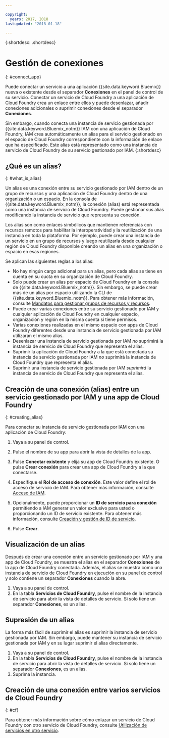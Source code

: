 ```yaml
---

copyright:
  years: 2017, 2018
lastupdated: "2018-01-18"

---
```


{:shortdesc: .shortdesc}

# Gestión de conexiones
{: #connect_app}

Puede conectar un servicio a una aplicación {{site.data.keyword.Bluemix}} nueva o existente desde el separador **Conexiones** en el panel de control de su servicio. Conectar un servicio de Cloud Foundry a una aplicación de Cloud Foundry crea un enlace entre ellos y puede desenlazar, añadir conexiones adicionales o suprimir conexiones desde el separador **Conexiones**.

Sin embargo, cuando conecta una instancia de servicio gestionada por {{site.data.keyword.Bluemix_notm}} IAM con una aplicación de Cloud Foundry, IAM crea automáticamente un alias para el servicio gestionado en el espacio de Cloud Foundry correspondiente con la información de enlace que ha especificado. Este alias está representado como una instancia de servicio de Cloud Foundry de su servicio gestionado por IAM.
{:shortdesc}

## ¿Qué es un alias?
{: #what_is_alias}

Un alias es una conexión entre su servicio gestionado por IAM dentro de un grupo de recursos y una aplicación de Cloud Foundry dentro de una organización o un espacio. En la consola de {{site.data.keyword.Bluemix_notm}}, la conexión (alias) está representada como una instancia de servicio de Cloud Foundry. Puede gestionar sus alias modificando la instancia de servicio que representa su conexión.

Los alias son como enlaces simbólicos que mantienen referencias con recursos remotos para habilitar la interoperatividad y la reutilización de una instancia en toda la plataforma. Por ejemplo, puede crear una instancia de un servicio en un grupo de recursos y luego reutilizarla desde cualquier región de Cloud Foundry disponible creando un alias en una organización o espacio en esas regiones.

Se aplican las siguientes reglas a los alias:

* No hay ningún cargo adicional para un alias, pero cada alias se tiene en cuenta en su cuota en su organización de Cloud Foundry.
* Solo puede crear un alias por espacio de Cloud Foundry en la consola de {{site.data.keyword.Bluemix_notm}}. Sin embargo, se puede crear más de un alias por espacio utilizando la CLI de {{site.data.keyword.Bluemix_notm}}. Para obtener más información, consulte [Mandatos para gestionar grupos de recursos y recursos](/docs/cli/reference/bluemix_cli/bx_cli.html#commands-for-managing-resource-groups-and-resources).
* Puede crear varias conexiones entre su servicio gestionado por IAM y cualquier aplicación de Cloud Foundry en cualquier espacio, organización y región en la misma cuenta si tiene permisos.
* Varias conexiones realizadas en el mismo espacio con apps de Cloud Foundry diferentes desde una instancia de servicio gestionada por IAM utilizarán el mismo alias.
* Desenlazar una instancia de servicio gestionada por IAM *no* suprimirá la instancia de servicio de Cloud Foundry que representa el alias.
* Suprimir la aplicación de Cloud Foundry a la que está conectada su instancia de servicio gestionada por IAM *no* suprimirá la instancia de Cloud Foundry que representa el alias.
* Suprimir una instancia de servicio gestionada por IAM *suprimirá* la instancia de servicio de Cloud Foundry que representa el alias.

## Creación de una conexión (alias) entre un servicio gestionado por IAM y una app de Cloud Foundry
{: #creating_alias}

Para conectar su instancia de servicio gestionada por IAM con una aplicación de Cloud Foundry:

1. Vaya a su panel de control.

2. Pulse el nombre de su app para abrir la vista de detalles de la app.

3. Pulse **Conectar existente** y elija su app de Cloud Foundry existente. O pulse **Crear conexión** para crear una app de Cloud Foundry a la que conectarse.

4. Especifique el **Rol de acceso de conexión**. Este valor define el rol de acceso de servicio de IAM. Para obtener más información, consulte [Acceso de IAM](/docs/iam/users_roles.html#userroles).

5. Opcionalmente, puede proporcionar un **ID de servicio para conexión** permitiendo a IAM generar un valor exclusivo para usted o proporcionando un ID de servicio existente. Para obtener más información, consulte [Creación y gestión de ID de servicio](https://console.stage1.bluemix.net/docs/iam/serviceid.html#serviceids).

6. Pulse **Crear**.

## Visualización de un alias

Después de crear una conexión entre un servicio gestionado por IAM y una app de Cloud Foundry, se muestra el alias en el separador **Conexiones** de la app de Cloud Foundry conectada. Además, el alias se muestra como una instancia de servicio de Cloud Foundry en ejecución en su panel de control y solo contiene un separador **Conexiones** cuando la abre.

1. Vaya a su panel de control.
2. En la tabla **Servicios de Cloud Foundry**, pulse el nombre de la instancia de servicio para abrir la vista de detalles de servicio. Si solo tiene un separador **Conexiones**, es un alias.

## Supresión de un alias

La forma más fácil de suprimir el alias es suprimir la instancia de servicio gestionada por IAM. Sin embargo, puede mantener su instancia de servicio gestionada por IAM y en su lugar suprimir el alias directamente.

1. Vaya a su panel de control.
2. En la tabla **Servicios de Cloud Foundry**, pulse el nombre de la instancia de servicio para abrir la vista de detalles de servicio. Si solo tiene un separador **Conexiones**, es un alias.
3. Suprima la instancia.

## Creación de una conexión entre varios servicios de Cloud Foundry
{: #cf}

Para obtener más información sobre cómo enlazar un servicio de Cloud Foundry con otro servicio de Cloud Foundry, consulte [Utilización de servicios en otro servicio](../apps/reqnsi.html#add_service).

